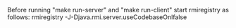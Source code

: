 Before running "make run-server" and "make run-client" start rmiregistry as follows:
	rmiregistry -J-Djava.rmi.server.useCodebaseOnlfalse
